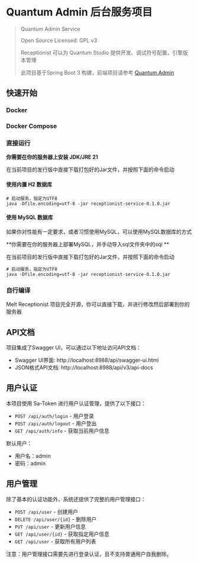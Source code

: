 # Quantum Admin 后台服务项目

> Quantum Admin Service
>
> Open Source Licensed: GPL v3
>
> Receptionist 可以为 Quantum Studio 提供开发、调试符号配置，引擎版本管理
>
> 此项目基于Spring Boot 3 构建，前端项目请参考 [Quantum Admin](https://github.com/eyresimpson/receptionist-admin)

## 快速开始

### Docker

### Docker Compose

### 直接运行

**你需要在你的服务器上安装 JDK/JRE 21**

在当前项目的发行版中直接下载打包好的Jar文件，并按照下面的命令启动

#### 使用内置 H2 数据库

```shell
# 启动服务，指定为UTF8
java -Dfile.encoding=utf-8 -jar receptionist-service-0.1.0.jar
```

#### 使用 MySQL 数据库

如果你对性能有一定要求，或者习惯使用MySQL，可以使用MySQL数据库的方式

**你需要在你的服务器上部署MySQL，并手动导入sql文件夹中的sql **

在当前项目的发行版中直接下载打包好的Jar文件，并按照下面的命令启动

```shell
# 启动服务，指定为UTF8
java -Dfile.encoding=utf-8 -jar receptionist-service-0.1.0.jar
```

### 自行编译

Melt Receptionist 项目完全开源，你可以直接下载，并进行修改然后部署到你的服务器

## API文档

项目集成了Swagger UI，可以通过以下地址访问API文档：

- Swagger UI界面: http://localhost:8988/api/swagger-ui.html
- JSON格式API文档: http://localhost:8988/api/v3/api-docs

## 用户认证

本项目使用 Sa-Token 进行用户认证管理，提供了以下接口：

- `POST /api/auth/login` - 用户登录
- `POST /api/auth/logout` - 用户登出
- `GET /api/auth/info` - 获取当前用户信息

默认用户：
- 用户名：admin
- 密码：admin

## 用户管理

除了基本的认证功能外，系统还提供了完整的用户管理接口：

- `POST /api/user` - 创建用户
- `DELETE /api/user/{id}` - 删除用户
- `PUT /api/user` - 更新用户信息
- `GET /api/user/{id}` - 获取指定用户信息
- `GET /api/user` - 获取所有用户列表

注意：用户管理接口需要先进行登录认证，且不支持普通用户自我删除。